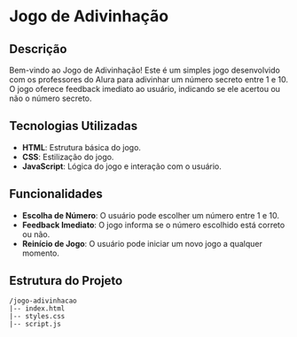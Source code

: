 # Jogo de Adivinhação

## Descrição
Bem-vindo ao Jogo de Adivinhação! Este é um simples jogo desenvolvido com os professores do Alura para adivinhar um número secreto entre 1 e 10. O jogo oferece feedback imediato ao usuário, indicando se ele acertou ou não o número secreto.

## Tecnologias Utilizadas
- **HTML**: Estrutura básica do jogo.
- **CSS**: Estilização do jogo.
- **JavaScript**: Lógica do jogo e interação com o usuário.

## Funcionalidades
- **Escolha de Número**: O usuário pode escolher um número entre 1 e 10.
- **Feedback Imediato**: O jogo informa se o número escolhido está correto ou não.
- **Reinício de Jogo**: O usuário pode iniciar um novo jogo a qualquer momento.

## Estrutura do Projeto
```
/jogo-adivinhacao
|-- index.html
|-- styles.css
|-- script.js
```
